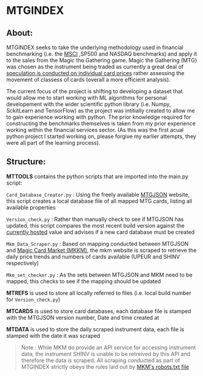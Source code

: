 # MTGINDEX

## About:
MTGINDEX seeks to take the underlying methodology used in financial benchmarking (i.e. the [MSCI](https://www.msci.com/eqb/methodology/meth_docs/MSCI_IndexCalcMethodology_Jan2019.pdf) ,SP500 and NASDAQ benchmarks) and apply it to the sales from the Magic the Gathering game.
Magic the Gathering (MTG) was chosen as the instrument being traded as currently a great deal of [speculation is conducted on individual card prices](https://www.reddit.com/r/mtgfinance/) rather assessing the movement of classess of cards (overall a more efficient analysis). 

The current focus of the project is shifting to developing a dataset that would allow me to start working with ML algorithms for personal developement with the wider scientific python library (i.e. Numpy, SckitLearn and TensorFlow) as the project was intitially created to allow me to gain experience working with python. The prior knowledge required for constructing the benchmarks themselves is taken from my prior experience
working within the financial services sector. (As this was the first acual python project I started working on, please forgive my earlier attempts, they were all part of the learning process).

## Structure:

**MTTOOLS** contains the python scripts that are imported into the main.py script:
  
  ```Card_Database_Creator.py``` : Using the freely available [MTGJSON](https://mtgjson.com/) website, this script creates a local database file of all mapped MTG cards, listing all available properties
  
  ```Version_check.py``` : Rather than manually check to see if MTGJSON has updated, this script compares the most recent build version against the [currently hosted](https://mtgjson.com/json/version.json) value and advises if a new card database must be created
  
  ```Mkm_Data_Scraper.py``` : Based on mapping conducted between MTGJSON and [Magic Card Market (MKKM)](https://www.cardmarket.com/en/Magic), the mkm website is scraped to retrieve the daily price trends and numbers of cards available (UPEUR and SHINV respectively)
  
  ```Mkm_set_checker.py``` : As the sets between MTGJSON and MKM need to be mapped, this checks to see if the mapping should be updated
  
  **MTREFS** is used to store all locally referred to files (i.e. local build number for ```Version_check.py```)
  
  **MTCARDS** is used to store card databases, each database file is stamped with the MTGJSON version number, Date and time created at
  
  **MTDATA** is used to store the daily scraped instrument data, each file is stamped with the date it was scraped
  
  > Note : While MKM do provide an API service for accessing instrument data, the instrument SHINV is unable to be retreived by this API and therefore the data is scraped. All scraping conducted as part of MTGINDEX strictly obeys the rules laid out by [MKM's robots.txt file](https://www.cardmarket.com/robots.txt)
  
  
